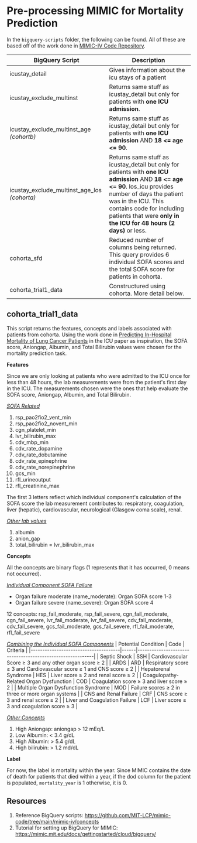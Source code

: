 # Pre-processing MIMIC for Mortality Prediction

In the `bigquery-scripts` folder, the following can be found. All of these are based off of the work done in [MIMIC-IV Code Repository](https://github.com/MIT-LCP/mimic-code/tree/main/mimic-iv).

| BigQuery Script | Description |
|-----------------|-----------------|
| icustay_detail | Gives information about the icu stays of a patient |
| icustay_exclude_multinst | Returns same stuff as icustay_detail but only for patients with **one ICU admission**. |
| icustay_exclude_multinst_age *(cohortb)* | Returns same stuff as icustay_detail but only for patients with **one ICU admission** AND **18 <= age <= 90**. |
| icustay_exclude_multinst_age_los *(cohorta)* | Returns same stuff as icustay_detail but only for patients with **one ICU admission** AND **18 <= age <= 90**. los_icu provides number of days the patient was in the ICU. This contains code for including patients that were **only in the ICU for 48 hours (2 days)** or less. |
| cohorta_sfd | Reduced number of columns being returned. This query provides 6 individual SOFA scores and the total SOFA score for patients in cohorta. |
| cohorta_trial1_data | Constructured using cohorta. More detail below. |


## cohorta_trial1_data

This script returns the features, concepts and labels associated with patients from cohorta. Using the work done in [Predicting In-Hospital Mortality of Lung Cancer Patients](https://www.ncbi.nlm.nih.gov/pmc/articles/PMC9879439/) in the ICU paper as inspiration, the SOFA score, Aniongap, Albumin, and Total Bilirubin values were chosen for the mortality prediction task. 

**Features**

Since we are only looking at patients who were admitted to the ICU once for less than 48 hours, the lab measurements were from the patient's first day in the ICU. The measurements chosen were the ones that help evaluate the SOFA score, Aniongap, Albumin, and Total Bilirubin.

<u>*SOFA Related*</u>
1. rsp_pao2fio2_vent_min
2. rsp_pao2fio2_novent_min
3. cgn_platelet_min
4. lvr_bilirubin_max
5. cdv_mbp_min
6. cdv_rate_dopamine
7. cdv_rate_dobutamine
8. cdv_rate_epinephrine
9. cdv_rate_norepinephrine
10. gcs_min
11. rfl_urineoutput
12. rfl_creatinine_max

The first 3 letters reflect which individual component's calculation of the SOFA score the lab measurement contributes to: respiratory, coagulation, liver (hepatic), cardiovascular, neurological (Glasgow coma scale), renal.

<u>*Other lab values*</u>
1. albumin
2. anion_gap
3. total_bilirubin = lvr_bilirubin_max

**Concepts**

All the concepts are binary flags (1 represents that it has occurred, 0 means not occurred).

<u>*Individual Component SOFA Failure*</u>

* Organ failure moderate (name_moderate): Organ SOFA score 1-3 
* Organ failure severe (name_severe): Organ SOFA score 4

12 concepts: rsp_fail_moderate, rsp_fail_severe, cgn_fail_moderate, cgn_fail_severe, lvr_fail_moderate, lvr_fail_severe, cdv_fail_moderate, cdv_fail_severe, gcs_fail_moderate, gcs_fail_severe, rfl_fail_moderate, rfl_fail_severe

<u>*Combining the Individual SOFA Components*</u>
| Potential Condition                  | Code | Criteria                                                  |
|--------------------------------------|------|-----------------------------------------------------------|
| Septic Shock                         | SSH  | Cardiovascular Score ≥ 3 and any other organ score ≥ 2    |
| ARDS                                 | ARD  | Respiratory score ≥ 3 and Cardiovascular score ≥ 1 and CNS score ≥ 2 |
| Hepatorenal Syndrome                 | HES  | Liver score ≥ 2 and renal score ≥ 2                       |
| Coagulopathy-Related Organ Dysfunction | COD  | Coagulation score ≥ 3 and liver score ≥ 2                 |
| Multiple Organ Dysfunction Syndrome  | MOD  | Failure scores ≥ 2 in three or more organ systems         |
| CNS and Renal Failure                | CRF  | CNS score ≥ 3 and renal score ≥ 2                         |
| Liver and Coagulation Failure        | LCF  | Liver score ≥ 3 and coagulation score ≥ 3                 |

<u>*Other Concepts*</u>
1. High Aniongap: aniongap > 12 mEq/L
2. Low Albumin: < 3.4 g/dL
3. High Albumin: > 5.4 g/dL
4. High bilirubin: > 1.2 md/dL

**Label**

For now, the label is mortality within the year. Since MIMIC contains the date of death for patients that died within a year, if the dod column for the patient is populated, `mortality_year` is 1 otherwise, it is 0.


## Resources
1. Reference BigQuery scripts: https://github.com/MIT-LCP/mimic-code/tree/main/mimic-iv/concepts
2. Tutorial for setting up BigQuery for MIMIC: https://mimic.mit.edu/docs/gettingstarted/cloud/bigquery/
